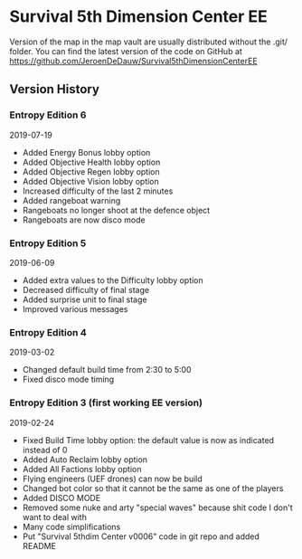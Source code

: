 # Survival 5th Dimension Center EE

Version of the map in the map vault are usually distributed without the .git/ folder.
You can find the latest version of the code on GitHub at https://github.com/JeroenDeDauw/Survival5thDimensionCenterEE

## Version History

### Entropy Edition 6

2019-07-19

* Added Energy Bonus lobby option
* Added Objective Health lobby option
* Added Objective Regen lobby option
* Added Objective Vision lobby option
* Increased difficulty of the last 2 minutes
* Added rangeboat warning
* Rangeboats no longer shoot at the defence object
* Rangeboats are now disco mode

### Entropy Edition 5

2019-06-09

* Added extra values to the Difficulty lobby option
* Decreased difficulty of final stage
* Added surprise unit to final stage
* Improved various messages

### Entropy Edition 4

2019-03-02

* Changed default build time from 2:30 to 5:00
* Fixed disco mode timing

### Entropy Edition 3 (first working EE version)

2019-02-24

* Fixed Build Time lobby option: the default value is now as indicated instead of 0
* Added Auto Reclaim lobby option
* Added All Factions lobby option
* Flying engineers (UEF drones) can now be build
* Changed bot color so that it cannot be the same as one of the players
* Added DISCO MODE
* Removed some nuke and arty "special waves" because shit code I don't want to deal with
* Many code simplifications
* Put "Survival 5thdim Center v0006" code in git repo and added README